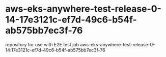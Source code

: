 # aws-eks-anywhere-test-release-0-14-17e3121c-ef7d-49c6-b54f-ab575bb7ec3f-76
repository for use with E2E test job aws-eks-anywhere-test-release-0-14:17e3121c-ef7d-49c6-b54f-ab575bb7ec3f-76
